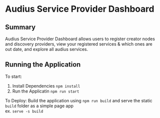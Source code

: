 # Audius Service Provider Dashboard

## Summary
Audius Service Provider Dashboard allows users to register creator nodes and discovery providers, 
view your registered services & which ones are out date, and explore all audius services.


## Running the Application
To start:
1. Install Dependencies `npm install`
2. Run the Applicatin `npm run start`

To Deploy:
Build the application using `npm run build` and serve the static `build` folder as a simple page app  
ex. `serve -s build`
 